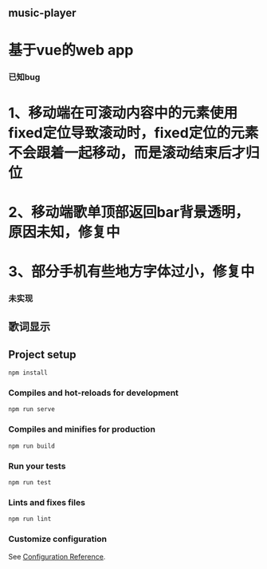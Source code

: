 ## music-player
# 基于vue的web app

### 已知bug
# 1、移动端在可滚动内容中的元素使用fixed定位导致滚动时，fixed定位的元素不会跟着一起移动，而是滚动结束后才归位
# 2、移动端歌单顶部返回bar背景透明，原因未知，修复中
# 3、部分手机有些地方字体过小，修复中

### 未实现
## 歌词显示

## Project setup
```
npm install
```

### Compiles and hot-reloads for development
```
npm run serve
```

### Compiles and minifies for production
```
npm run build
```

### Run your tests
```
npm run test
```

### Lints and fixes files
```
npm run lint
```

### Customize configuration
See [Configuration Reference](https://cli.vuejs.org/config/).
